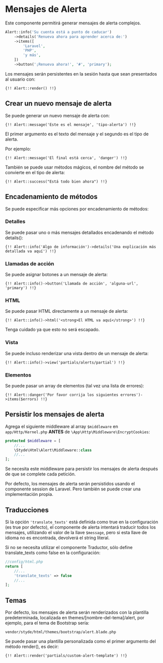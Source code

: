 # Mensajes de Alerta

Este componente permitirá generar mensajes de alerta complejos.

```php
Alert::info('Su cuenta está a punto de caducar')
    ->details('Renueva ahora para aprender acerca de:')
    ->items([
        'Laravel',
        'PHP',
        'y más',
    ])
    ->button('¡Renueva ahora!', '#', 'primary');
```

Los mensajes serán persistentes en la sesión hasta que sean presentados al usuario con:

```blade
{!! Alert::render() !!}
```

## Crear un nuevo mensaje de alerta

Se puede generar un nuevo mensaje de alerta con: 

```blade
{!! Alert::message('Este es el mensaje', 'tipo-alerta') !!}
```

El primer argumento es el texto del mensaje y el segundo es el tipo de alerta.

Por ejemplo:

```blade
{!! Alert::message('El final está cerca', 'danger') !!}
```

También se puede usar métodos mágicos, el nombre del método se convierte en el tipo de alerta:

```blade
{!! Alert::success("Está todo bien ahora") !!}
```

## Encadenamiento de métodos

Se puede especificar más opciones por encadenamiento de métodos:

### Detalles

Se puede pasar uno o más mensajes detallados encadenando el método details():

```blade
{!! Alert::info('Algo de información')->details('Una explicación más detallada va aquí') !!}
```

### Llamadas de acción

Se puede asignar botones a un mensaje de alerta: 

```blade
{!! Alert::info()->button('Llamada de acción', 'alguna-url', 'primary') !!}
```

### HTML

Se puede pasar HTML directamente a un mensaje de alerta: 

```blade
{!! Alert::info()->html('<strong>El HTML va aquí</strong>') !!}
```

Tenga cuidado ya que esto no será escapado.

### Vista

Se puede incluso renderizar una vista dentro de un mensaje de alerta:

```blade
{!! Alert::info()->view('partials/alerts/partial') !!}
```

### Elementos

Se puede pasar un array de elementos (tal vez una lista de errores):

```blade
{!! Alert::danger('Por favor corrija los siguientes errores')->items($errors) !!}
```

## Persistir los mensajes de alerta

Agrega el siguiente middleware al array `$middleware` en `app/Http/Kernel.php` **ANTES** de `\App\Http\Middleware\EncryptCookies`: 

```php
protected $middleware = [
    //...
    \Styde\Html\Alert\Middleware::class
    //...
];
```

Se necesita este middleware para persistir los mensajes de alerta después de que se complete cada petición. 

Por defecto, los mensajes de alerta serán persistidos usando el componente session de Laravel. Pero también se puede crear una implementación propia. 

## Traducciones

Si la opción `'translate_texts'` está definida como true en la configuración (es true por defecto), el componente de alerta intentará traducir todos los mensajes, utilizando el valor de la llave `$message`, pero si esta llave de idioma no es encontrada, devolverá el string literal.
 
Si no se necesita utilizar el componente Traductor, sólo define translate_texts como false en la configuración:

```php
//config/html.php
return [
    //...
    'translate_texts' => false
    //...
];
```

## Temas

Por defecto, los mensajes de alerta serán renderizados con la plantilla predeterminada, localizada en themes/[nombre-del-tema]/alert, por ejemplo, para el tema de Bootstrap sería:

`vendor/styde/html/themes/bootstrap/alert.blade.php`

Se puede pasar una plantilla personalizada como el primer argumento del método render(), es decir:

```blade
{!! Alert::render('partials/custom-alert-template') !!}
```

